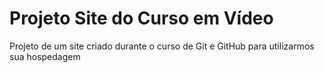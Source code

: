 # Projeto Site do Curso em Vídeo
 Projeto de um site criado durante o curso de Git e GitHub para utilizarmos sua hospedagem
